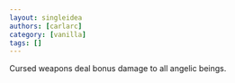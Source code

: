 ```yaml
---
layout: singleidea
authors: [carlarc]
category: [vanilla]
tags: []
---
```

Cursed weapons deal bonus damage to all angelic beings.
